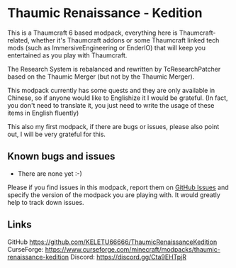 Thaumic Renaissance - Kedition
==============================

This is a Thaumcraft 6 based modpack, everything here is Thaumcraft-related, 
whether it's Thaumcraft addons or some Thaumcraft linked tech mods 
(such as ImmersiveEngineering or EnderIO) that will keep you entertained as you
play with Thaumcraft.

The Research System is rebalanced and rewritten by TcResearchPatcher based on 
the Thaumic Merger (but not by the Thaumic Merger).

This modpack currently has some quests and they are only available in Chinese,
so if anyone would like to Englishize it I would be grateful.
(In fact, you don't need to translate it, you just need to write the usage of 
these items in English fluently)

This also my first modpack, if there are bugs or issues, please also point out, 
I will be very grateful for this.

Known bugs and issues
---------------------

* There are none yet :-)

Please if you find issues in this modpack, report them on 
[GitHub Issues](https://github.com/KELETU66666/ThaumicRenaissanceKedition/issues)
and specify the version of the modpack you are playing with.
It would greatly help to track down issues.

Links
-----

GitHub https://github.com/KELETU66666/ThaumicRenaissanceKedition
CurseForge: https://www.curseforge.com/minecraft/modpacks/thaumic-renaissance-kedition
Discord: https://discord.gg/Cta9EHTpjR
